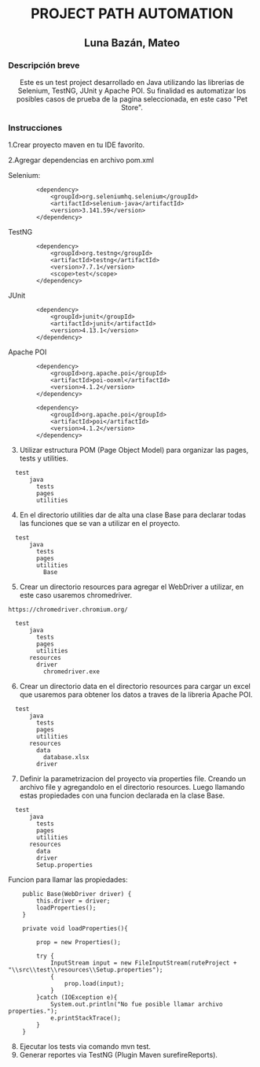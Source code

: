 <h1 align="center">PROJECT PATH AUTOMATION</h1>

<h2 align="center">Luna Bazán, Mateo</h2>

<h3> Descripción breve </h3>

<p align="center"> Este es un test project desarrollado en Java utilizando las librerias de Selenium, TestNG, JUnit y Apache POI. Su finalidad es automatizar los posibles casos de prueba de la pagina seleccionada, en este caso "Pet Store".</p>

<h3> Instrucciones </h3>

1.Crear proyecto maven en tu IDE favorito.

2.Agregar dependencias en archivo pom.xml

Selenium:

```shell
        <dependency>
            <groupId>org.seleniumhq.selenium</groupId>
            <artifactId>selenium-java</artifactId>
            <version>3.141.59</version>
        </dependency>
```
TestNG

```shell
        <dependency>
            <groupId>org.testng</groupId>
            <artifactId>testng</artifactId>
            <version>7.7.1</version>
            <scope>test</scope>
        </dependency>
```

JUnit

```shell
        <dependency>
            <groupId>junit</groupId>
            <artifactId>junit</artifactId>
            <version>4.13.1</version>
        </dependency>
```

Apache POI

```shell
        <dependency>
            <groupId>org.apache.poi</groupId>
            <artifactId>poi-ooxml</artifactId>
            <version>4.1.2</version>
        </dependency>
```

```shell
        <dependency>
            <groupId>org.apache.poi</groupId>
            <artifactId>poi</artifactId>
            <version>4.1.2</version>
        </dependency>
```

3. Utilizar estructura POM (Page Object Model) para organizar las pages, tests y utilities.

```shell
  test
      java
        tests
        pages
        utilities  
```

4. En el directorio utilities dar de alta una clase Base para declarar todas las funciones que se van a utilizar en el proyecto.

```shell
  test
      java
        tests
        pages
        utilities
          Base
```
5. Crear un directorio resources para agregar el WebDriver a utilizar, en este caso usaremos chromedriver.

```shell
https://chromedriver.chromium.org/
```

```shell
  test
      java
        tests
        pages
        utilities  
      resources
        driver
          chromedriver.exe
```
6. Crear un directorio data en el directorio resources para cargar un excel que usaremos para obtener los datos a traves de la libreria Apache POI.

```shell
  test
      java
        tests
        pages
        utilities  
      resources
        data
          database.xlsx
        driver 
```
7. Definir la parametrizacion del proyecto via properties file. Creando un archivo file y agregandolo en el directorio resources. Luego llamando estas propiedades con una funcion declarada en la clase Base.

```shell
  test
      java
        tests
        pages
        utilities  
      resources
        data
        driver
        Setup.properties
```
Funcion para llamar las propiedades:

```shell
    public Base(WebDriver driver) {
        this.driver = driver;
        loadProperties();
    }

    private void loadProperties(){

        prop = new Properties();

        try {
            InputStream input = new FileInputStream(ruteProject + "\\src\\test\\resources\\Setup.properties");
            {
                prop.load(input);
            }
        }catch (IOException e){
            System.out.println("No fue posible llamar archivo properties.");
            e.printStackTrace();
        }
    }
```
8. Ejecutar los tests via comando mvn test.
9. Generar reportes via TestNG (Plugin Maven surefireReports).
